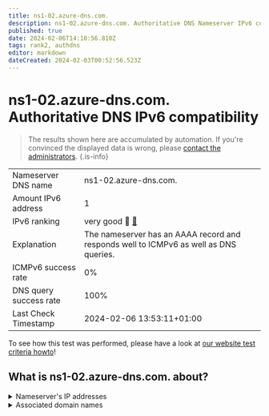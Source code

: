 ```yaml
---
title: ns1-02.azure-dns.com.
description: ns1-02.azure-dns.com. Authoritative DNS Nameserver IPv6 compatibility
published: true
date: 2024-02-06T14:10:56.810Z
tags: rank2, authdns
editor: markdown
dateCreated: 2024-02-03T00:52:56.523Z
---
```


# ns1-02.azure-dns.com. Authoritative DNS IPv6 compatibility

> The results shown here are accumulated by automation. If you're convinced the displayed data is wrong, please [contact the administrators](/howto/chat). 
{.is-info}




|   |   |
| - | - |
| Nameserver DNS name | ns1-02.azure-dns.com.
| Amount IPv6 address | 1
| IPv6 ranking | very good :2nd_place_medal: [🔗](/howto/ranking) |
| Explanation | The nameserver has an AAAA record and responds well to ICMPv6 as well as DNS queries. |
| ICMPv6 success rate | 0%|
| DNS query success rate | 100% |
| Last Check Timestamp | 2024-02-06 13:53:11+01:00 |

To see how this test was performed, please have a look at [our website test criteria howto](/howto/testcriteria/authdns)!


## What is ns1-02.azure-dns.com. about?




<details>
<summary>Nameserver's IP addresses</summary>

2603:1061:0:700::2

</details>



<details>
<summary>Associated domain names</summary>

chat.openai.com

openai.com

</details>
